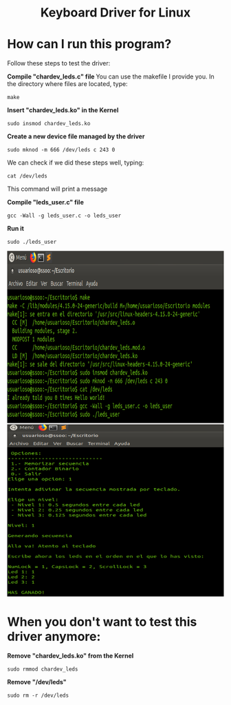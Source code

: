 <h1 align="center"> Keyboard Driver for Linux </h1>

# How can I run this program?

Follow these steps to test the driver:

<b>Compile "chardev_leds.c" file </b>
You can use the makefile I provide you. In the directory where files are located, type:
```
make
```
<b>Insert "chardev_leds.ko" in the Kernel</b>
```
sudo insmod chardev_leds.ko
```
<b>Create a new device file managed by the driver</b>
```
sudo mknod -m 666 /dev/leds c 243 0
```
We can check if we did these steps well, typing:
```
cat /dev/leds
```
This command will print a message

<b>Compile "leds_user.c" file</b>
```
gcc -Wall -g leds_user.c -o leds_user
```
<b>Run it</b>
```
sudo ./leds_user
```
<p>
  <div align="center">
    <img src="https://github.com/arturobp3/Keyboard_Driver/blob/master/img/terminal1.png" width="700" height="400">
    <img src="https://github.com/arturobp3/Keyboard_Driver/blob/master/img/terminal2.png" width="1000" height="400">
  </div>      
</p>

# When you don't want to test this driver anymore:

<b>Remove "chardev_leds.ko" from the Kernel</b>
```
sudo rmmod chardev_leds
```

<b>Remove "/dev/leds"</b>
```
sudo rm -r /dev/leds
```
